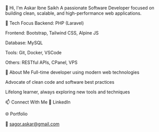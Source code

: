 👋 Hi, I'm Askar Ibne Saikh
A passionate Software Developer focused on building clean, scalable, and high-performance web applications.

🔧 Tech Focus
Backend: PHP (Laravel)

Frontend: Bootstrap, Tailwind CSS, Alpine JS

Database: MySQL

Tools: Git, Docker, VSCode

Others: RESTful APIs, CPanel, VPS

🚀 About Me
Full-time developer using modern web technologies

Advocate of clean code and software best practices

Lifelong learner, always exploring new tools and techniques

📫 Connect With Me
🔗 LinkedIn

🌐 Portfolio

📧 sagor.askar@gmail.com


